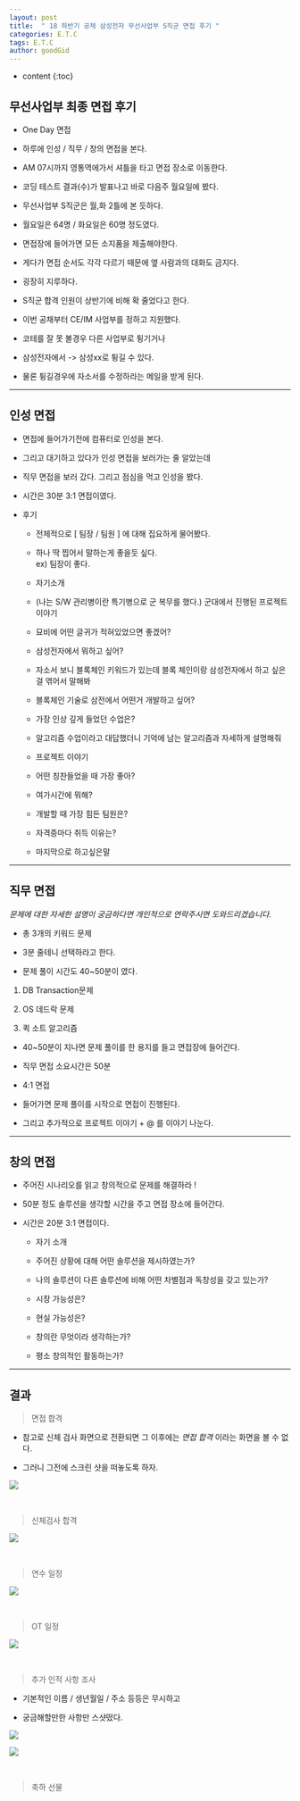 ```yaml
---
layout: post
title:  " 18 하반기 공채 삼성전자 무선사업부 S직군 면접 후기 "
categories: E.T.C
tags: E.T.C
author: goodGid
---
```

* content
{:toc}

## 무선사업부 최종 면접 후기

* One Day 면접 

* 하루에 인성 / 직무 / 창의 면접을 본다.

* AM 07시까지 영통역에가서 셔틀을 타고 면접 장소로 이동한다.

* 코딩 테스트 결과(수)가 발표나고 바로 다음주 월요일에 봤다.

* 무선사업부 S직군은 월,화 2틀에 본 듯하다.

* 월요일은 64명 / 화요일은 60명 정도였다.

* 면접장에 들어가면 모든 소지품을 제출해야한다.

* 게다가 면접 순서도 각각 다르기 때문에 옆 사람과의 대화도 금지다.

* 굉장히 지루하다.

* S직군 합격 인원이 상반기에 비해 확 줄었다고 한다.

* 이번 공채부터 CE/IM 사업부를 정하고 지원했다.

* 코테를 잘 못 볼경우 다른 사업부로 튕기거나 

* 삼성전자에서 -> 삼성xx로 튕길 수 있다.

* 물론 튕길경우에 자소서를 수정하라는 메일을 받게 된다.





---

## 인성 면접

* 면접에 들어가기전에 컴퓨터로 인성을 본다.

* 그리고 대기하고 있다가 인성 면접을 보러가는 줄 알았는데

* 직무 면접을 보러 갔다. 그리고 점심을 먹고 인성을 봤다.

* 시간은 30분 3:1 면접이였다.

* 후기 

    - 전체적으로 [ 팀장 / 팀원 ] 에 대해 집요하게 물어봤다.

    - 하나 딱 찝어서 말하는게 좋을듯 싶다. <br> ex) 팀장이 좋다. 

    - 자기소개

    - (나는 S/W 관리병이란 특기병으로 군 복무를 했다.) 군대에서 진행된 프로젝트 이야기

    - 묘비에 어떤 글귀가 적혀있었으면 좋겠어?

    - 삼성전자에서 뭐하고 싶어?

    - 자소서 보니 블록체인 키워드가 있는데 블록 체인이랑 삼성전자에서 하고 싶은걸 엮어서 말해봐
    
    - 블록체인 기술로 삼전에서 어떤거 개발하고 싶어?

    - 가장 인상 깊게 들었던 수업은? 
    
    - 알고리즘 수업이라고 대답했더니 기억에 남는 알고리즘과 자세하게 설명해줘 

    - 프로젝트 이야기 

    - 어떤 칭찬들었을 때 가장 좋아?

    - 여가시간에 뭐해?

    - 개발할 때 가장 힘든 팀원은?

    - 자격증마다 취득 이유는? 

    - 마지막으로 하고싶은말

---

## 직무 면접

*문제에 대한 자세한 설명이 궁금하다면 개인적으로 연락주시면 도와드리겠습니다.*

* 총 3개의 키워드 문제

* 3분 줄테니 선택하라고 한다.

* 문제 풀이 시간도 40~50분이 였다.

1. DB Transaction문제

2. OS 데드락 문제

3. 퀵 소트 알고리즘

* 40~50분이 지나면 문제 풀이를 한 용지를 들고 면접장에 들어간다.

* 직무 면접 소요시간은 50분

* 4:1 면접

* 들어가면 문제 풀이를 시작으로 면접이 진행된다.

* 그리고 추가적으로 프로젝트 이야기 + @ 를 이야기 나눈다.

---

## 창의 면접

* 주어진 시나리오를 읽고 창의적으로 문제를 해결하라 !

* 50분 정도 솔루션을 생각할 시간을 주고 면접 장소에 들어간다.

* 시간은 20분 3:1 면접이다.

    - 자기 소개

    - 주어진 상황에 대해 어떤 솔루션을 제시하였는가?

    - 나의 솔루션이 다른 솔루션에 비해 어떤 차별점과 독창성을 갖고 있는가?

    - 시장 가능성은?

    - 현실 가능성은?

    - 창의란 무엇이라 생각하는가?

    - 평소 창의적인 활동하는가?


---

## 결과

> 면접 합격

* 참고로 신체 검사 화면으로 전환되면 그 이후에는 *면접 합격* 이라는 화면을 볼 수 없다.

* 그러니 그전에 스크린 샷을 떠놓도록 하자.

![](/assets/img/posts/18_Second_Half_Samsung_Electronics_Interview_1.png)

<br>

> 신체검사 합격

![](/assets/img/posts/18_Second_Half_Samsung_Electronics_Interview_2.png)

<br>

> 연수 일정 

![](/assets/img/posts/18_Second_Half_Samsung_Electronics_Interview_3.png)

<br>

> OT 일정

![](/assets/img/posts/18_Second_Half_Samsung_Electronics_Interview_4.png)

<br>

> 추가 인적 사항 조사

* 기본적인 이름 / 생년월일 / 주소 등등은 무시하고 

* 궁금해할만한 사항만 스샷떴다.

![](/assets/img/posts/18_Second_Half_Samsung_Electronics_Interview_5.png)

![](/assets/img/posts/18_Second_Half_Samsung_Electronics_Interview_6.png)

<br>

> 축하 선물
